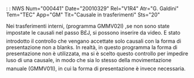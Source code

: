  :  : NWS Num="000441" Date="20010329" Rel="V1R4" Atr="G. Galdini" Tem="TEC" App="GM" Tit="Causale in trasferimenti" Sts="20"

Nei trasferimenti interni, (programma GMMV02I) ,se non sono state impostate le causali nel passo B£J, si possono inserire da video. E stato introdotto il controllo che vengano accettate solo causali con la forma di presentazione non a blanks. In realtà, in questo programma la forma di presentazione non è utilizzata, ma si è scelto questo controllo per impedire luso di una causale,
in modo che sia lo stesso della movimentazione manuale (GMMV01I), in cui la forma di presentazione
è invece necessaria.


